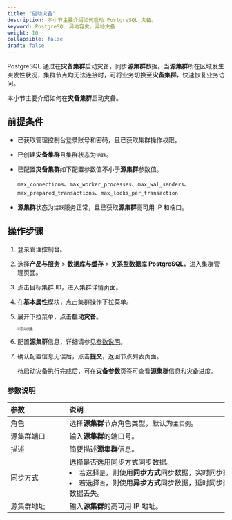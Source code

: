 ```yaml
---
title: "启动灾备"
description: 本小节主要介绍如何启动 PostgreSQL 灾备。 
keyword: PostgreSQL 异地容灾，异地灾备
weight: 10
collapsible: false
draft: false
---
```




PostgreSQL 通过在**灾备集群**启动灾备，同步**源集群**数据。当**源集群**所在区域发生突发性状况，集群节点均无法连接时，可将业务切换至**灾备集群**，快速恢复业务访问。

本小节主要介绍如何在**灾备集群**启动灾备。

## 前提条件

- 已获取管理控制台登录账号和密码，且已获取集群操作权限。
- 已创建**灾备集群**且集群状态为`活跃`。
- 已配置**灾备集群**如下配置参数值不小于**源集群**参数值。

  `max_connections`、`max_worker_processes`、`max_wal_senders`、`max_prepared_transactions`、`max_locks_per_transaction`

- **源集群**状态为`活跃`服务正常，且已获取**源集群**高可用 IP 和端口。

## 操作步骤

1. 登录管理控制台。
2. 选择**产品与服务** > **数据库与缓存** > **关系型数据库 PostgreSQL**，进入集群管理页面。
3. 点击目标集群 ID，进入集群详情页面。
4. 在**基本属性**模块，点击集群操作下拉菜单。
5. 展开下拉菜单，点击**启动灾备**。

   <img src="../../../_images/enable_dr.png" alt="启动灾备" style="zoom:50%;" />

6. 配置**源集群**信息，详细请参见[参数说明](#参数说明)。
7. 确认配置信息无误后，点击**提交**，返回节点列表页面。

   待启动灾备执行完成后，可在**灾备参数**页签可查看**源集群**信息和灾备进度。

### 参数说明

|  <span style="display:inline-block;width:120px">参数</span> | <span style="display:inline-block;width:480px">说明</span>  |
|:--- |:--- |
| 角色  |  选择**源集群**节点角色类型，默认为`主实例`。 |
| 源集群端口  | 输入**源集群**的端口号。|
| 描述  | 简要描述**源集群**信息。|
| 同步方式 |  选择是否选用同步方式同步数据。<li>若选择`是`，则使用**同步方式**同步数据，实时同步数据。<li>若选择`否`，则使用**异步方式**同步数据，延时同步数据，可能导致数据丢失。 |
| 源集群地址  | 输入**源集群**的高可用 IP 地址。|
